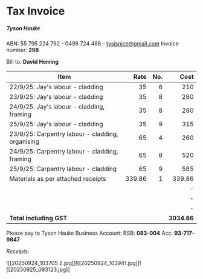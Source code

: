 # Tax Invoice 
##### Tyson Hauke  
ABN: 55 795 224 792  -  0498 724 486  -  tysisnice@gmail.com
Invoice number: **298**

Bill to: **David Herring**

| Item                                             |   Rate | No. |        Cost |
| ------------------------------------------------ | -----: | --: | ----------: |
| 22/9/25: Jay's labour - cladding                 |     35 |   6 |         210 |
| 23/9/25: Jay's labour - cladding                 |     35 |   8 |         280 |
| 24/9/25: Jay's labour - cladding, framing        |     35 |   8 |         280 |
| 25/9/25: Jay's labour - cladding                 |     35 |   9 |         315 |
| 23/9/25: Carpentry labour - cladding, organising |     65 |   4 |         260 |
| 24/9/25: Carpentry labour - cladding, framing    |     65 |   8 |         520 |
| 25/9/25: Carpentry labour - cladding             |     65 |   9 |         585 |
| Materials as per attached receipts               | 339.86 |   1 |      339.86 |
|                                                  |        |     |           - |
|                                                  |        |     |           - |
|                                                  |        |     |           - |
| **Total including GST**                          |        |     | **3034.86** |
Please pay to Tyson Hauke Business Account:
BSB: **083-004**
Acc: **93-717-9847** 

*Receipts:*

![[20250924_103705 2.jpg]]![[20250924_103941.jpg]]![[20250925_093123.jpg]]